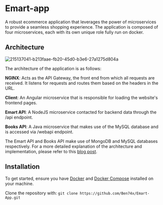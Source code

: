 # Emart-app
A robust ecommerce application that leverages the power of microservices to provide a seamless shopping experience. The application is composed of four microservices, each with its own unique role fully run on docker.

## Architecture
![215137041-b213faae-fb20-45d0-b3e6-27a1275d804a](https://github.com/Ben74x/emart-app/assets/37503046/1707291c-4093-4eb3-a130-4425596ae141)

The architecture of the application is as follows:

**NGINX**: Acts as the API Gateway, the front end from which all requests are received. It listens for requests and routes them based on the headers in the URL.

**Client**: An Angular microservice that is responsible for loading the website's frontend pages.

**Emart API**: A NodeJS microservice contacted for backend data through the /api endpoint.

**Books API**: A Java microservice that makes use of the MySQL database and is accessed via /webapi endpoint.

The Emart API and Books API make use of MongoDB and MySQL databases respectively. For a more detailed explanation of the architecture and implementation, please refer to this [blog post](https://bdwumah.dev/blog/Containerising%20Microservice%20Project%20-%20EMART%20App/#App%20Description).

## Installation
To get started, ensure you have [Docker](https://docs.docker.com/engine/install/) and [Docker Compose](https://docs.docker.com/compose/install/) installed on your machine.

Clone the repository with:
```git clone https://github.com/Ben74x/Emart-App.git```
